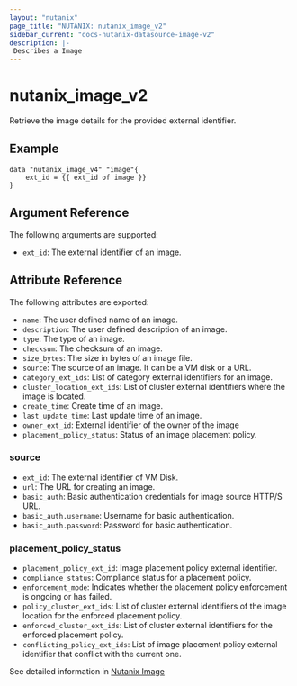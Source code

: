 ```yaml
---
layout: "nutanix"
page_title: "NUTANIX: nutanix_image_v2"
sidebar_current: "docs-nutanix-datasource-image-v2"
description: |-
 Describes a Image
---
```


# nutanix_image_v2

Retrieve the image details for the provided external identifier.

## Example

```hcl
data "nutanix_image_v4" "image"{
    ext_id = {{ ext_id of image }}
}

```


## Argument Reference

The following arguments are supported:

* `ext_id`: The external identifier of an image.

## Attribute Reference

The following attributes are exported:

* `name`: The user defined name of an image.
* `description`: The user defined description of an image.
* `type`: The type of an image.
* `checksum`: The checksum of an image.
* `size_bytes`: The size in bytes of an image file.
* `source`: The source of an image. It can be a VM disk or a URL.
* `category_ext_ids`: List of category external identifiers for an image.
* `cluster_location_ext_ids`: List of cluster external identifiers where the image is located.
* `create_time`: Create time of an image.
* `last_update_time`: Last update time of an image.
* `owner_ext_id`: External identifier of the owner of the image
* `placement_policy_status`: Status of an image placement policy.


### source
* `ext_id`: The external identifier of VM Disk.
* `url`: The URL for creating an image.
* `basic_auth`: Basic authentication credentials for image source HTTP/S URL.
* `basic_auth.username`: Username for basic authentication.
* `basic_auth.password`: Password for basic authentication.


### placement_policy_status
* `placement_policy_ext_id`: Image placement policy external identifier.
* `compliance_status`: Compliance status for a placement policy.
* `enforcement_mode`: Indicates whether the placement policy enforcement is ongoing or has failed.
* `policy_cluster_ext_ids`: List of cluster external identifiers of the image location for the enforced placement policy.
* `enforced_cluster_ext_ids`: List of cluster external identifiers for the enforced placement policy.
* `conflicting_policy_ext_ids`: List of image placement policy external identifier that conflict with the current one.

See detailed information in [Nutanix Image](https://developers.nutanix.com/api-reference?namespace=vmm&version=v4.0.b1)
